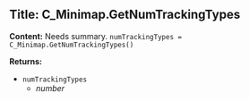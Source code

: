## Title: C_Minimap.GetNumTrackingTypes

**Content:**
Needs summary.
`numTrackingTypes = C_Minimap.GetNumTrackingTypes()`

**Returns:**
- `numTrackingTypes`
  - *number*